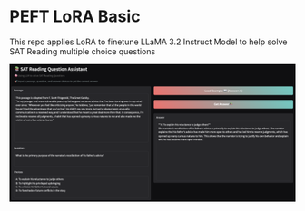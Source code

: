 # PEFT LoRA Basic

This repo applies LoRA to finetune LLaMA 3.2 Instruct Model to help solve SAT Reading multiple choice questions

![alt text](assets/demo.png)